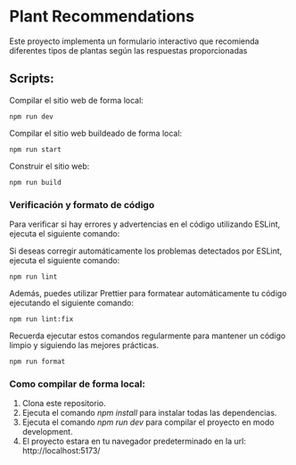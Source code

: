 # Plant Recommendations

Este proyecto implementa un formulario interactivo que recomienda diferentes tipos de plantas según las respuestas proporcionadas

## Scripts:

Compilar el sitio web de forma local:

```
npm run dev
```

Compilar el sitio web buildeado de forma local:

```
npm run start
```

Construir el sitio web:

```
npm run build
```

### Verificación y formato de código

Para verificar si hay errores y advertencias en el código utilizando ESLint, ejecuta el siguiente comando:

Si deseas corregir automáticamente los problemas detectados por ESLint, ejecuta el siguiente comando:

```
npm run lint
```

Además, puedes utilizar Prettier para formatear automáticamente tu código ejecutando el siguiente comando:

```
npm run lint:fix
```

Recuerda ejecutar estos comandos regularmente para mantener un código limpio y siguiendo las mejores prácticas.

```
npm run format
```

### Como compilar de forma local:

1. Clona este repositorio.
2. Ejecuta el comando _npm install_ para instalar todas las dependencias.
3. Ejecuta el comando _npm run dev_ para compilar el proyecto en modo development.
4. El proyecto estara en tu navegador predeterminado en la url: http://localhost:5173/
